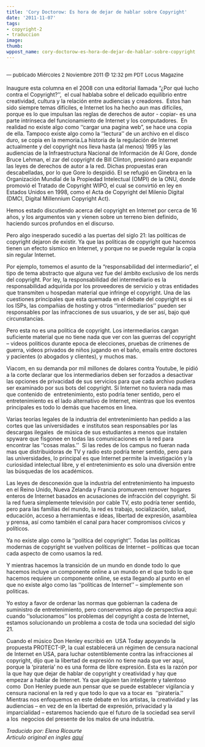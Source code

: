 ```yaml
---
title: 'Cory Doctorow: Es hora de dejar de hablar sobre Copyright'
date: '2011-11-07'
tags:
- copyright-2
- traduccion
image: 
thumb: 
wppost_name: cory-doctorow-es-hora-de-dejar-de-hablar-sobre-copyright
---
```


<div>
<h2 id="internal-source-marker_0.2655541005078703" dir="ltr"><span class="Apple-style-span" style="font-size: 13px; font-weight: normal;">— publicado Miércoles 2 Noviembre 2011 @ 12:32 pm PDT Locus Magazine</span></h2>
</div>
<div>Inaugure esta columna en el 2008 con una editorial llamada “¿Por qué lucho contra el Copyright?’’,  el cual hablaba sobre el delicado equilibrio entre creatividad, cultura y la relación entre audiencias y creadores.  Estos han sido siempre temas difíciles, e Internet los ha hecho aun mas difíciles, porque es lo que impulsan las reglas de derechos de autor - copiar- es una parte intrínseca del funcionamiento de Internet y los computadores.  En realidad no existe algo como ‘‘cargar una pagina web”, se hace una copia de ella. Tampoco existe algo como la ‘‘lectura’’ de un archivo en el disco duro, se copia en la memoria.La historia de la regulación de Internet actualmente y del copyright nos lleva hasta (al menos) 1995 y las audiencias de la Infraestructura Nacional de Información de Al Gore, donde Bruce Lehman, el zar del copyright de Bill Clinton, presionó para expandir las leyes de derechos de autor a la red. Dichas propuestas eran descabelladas, por lo que Gore lo despidió. El se refugió en Ginebra en la Organización Mundial de la Propiedad Intelectual (OMPI) de la ONU, donde promovió el Tratado de Copyright WIPO, el cual se convirtió en ley en Estados Unidos en 1998, como el Acta de Copyright del Milenio Digital (DMCI, Digital Millennium Copyright Act).

Hemos estado discutiendo acerca del copyright en Internet por cerca de 16 años, y los argumentos van y vienen sobre un terreno bien definido, haciendo surcos profundos en el discurso.

Pero algo inesperado sucedió a las puertas del siglo 21: las políticas de copyright dejaron de existir. Ya que las políticas de copyright que hacemos tienen un efecto sísmico en Internet, y porque no se puede regular la copia sin regular Internet.

Por ejemplo, tomemos el asunto de la “responsabilidad del intermediario”, el tipo de tema abstracto que alguna vez fue del ámbito exclusivo de los nerds del copyright. Por ley, la responsabilidad del intermediario es la responsabilidad adquirida por los proveedores de servicio y otras entidades que transmiten u hospedan material que infringe el copyright. Una de las cuestiones principales que esta quemada en el debate del copyright es si los ISPs, las compañias de hosting y otros ‘‘intermediarios’’ pueden ser responsables por las infracciones de sus usuarios, y de ser así, bajo qué circunstancias.

Pero esta no es una politica de copyright. Los intermediarios cargan suficiente material que no tiene nada que ver con las guerras del copyright – videos politicos durante epoca de elecciones, pruebas de crímenes de guerra, videos privados de niños jugando en el baño, emails entre doctores y pacientes (o abogados y clientes), y muchos mas.

Viacom, en su demanda por mil millones de dolares contra Youtube, le pidió a la corte declarar que los intermediarios deben ser forzados a desactivar las opciones de privacidad de sus servicios para que cada archivo pudiera ser examinado por sus bots del copyright. Si Internet no tuviera nada mas que contenido de  entretenimiento, esto podría tener sentido, pero el entretenimiento es el lado alternativo de Internet, mientras que los eventos principales es todo lo demás que hacemos en linea.

Varias teorías legales de la industria del entretenimiento han pedido a las cortes que las universidades  e institutos sean responsables por las descargas ilegales  de música de sus estudiantes a menos que instalen spyware que fisgonee en todas las comunicaciones en la red para encontrar las ‘‘cosas malas.’’  Si las redes de los campus no fueran nada mas que distribuidoras de TV y radio esto podría tener sentido, pero para las universidades, lo principal es que Internet permite la investigación y la curiosidad intelectual libre, y el entretenimiento es solo una diversión entre las búsquedas de los académicos.

Las leyes de desconexión que la industria del entretenimiento ha impuesto en el Reino Unido, Nueva Zelanda y Francia promueven remover hogares enteros de Internet basados en acusaciones de infracción del copyright. Si la red fuera simplemente televisión por cable TV, esto podría tener sentido, pero para las familias del mundo, la red es trabajo, socialización, salud, educación, acceso a herramientas e ideas, libertad de expresión, asamblea y prensa, así como también el canal para hacer compromisos cívicos y políticos.

Ya no existe algo como la ‘‘política del copyright’’. Todas las políticas modernas de copyright se vuelven políticas de Internet – políticas que tocan cada aspecto de como usamos la red.

Y mientras hacemos la transición de un mundo en donde todo lo que hacemos incluye un componente online a un mundo en el que todo lo que hacemos requiere un componente online, se esta llegando al punto en el que no existe algo como las ‘‘políticas de Internet’’ – simplemente son politicas.

Yo estoy a favor de ordenar las normas que gobiernan la cadena de suministro de entretenimiento, pero conservemos algo de perspectiva aqui: cuando ‘‘solucionamos’’ los problemas del copyright a costa de Internet, estamos solucionando un problema a costa de toda una sociedad del siglo 21.

Cuando el músico Don Henley escribió en  USA Today apoyando la propuesta PROTECT-IP, la cual establecerá un régimen de censura nacional de Internet en USA, para luchar ostentiblemente contra las infracciones al copyright, dijo que la libertad de expresión no tiene nada que ver aquí, porque la ‘piratería’ no es una forma de libre expresión.
Esta es la razón por la que hay que dejar de hablar de copyright y creatividad y hay que empezar a hablar de Internet. Ya que alguien tan inteligente y talentoso como  Don Henley puede aun pensar que se puede establecer vigilancia y censura nacional en la red y que todo lo que va a tocar es  ‘‘piratería.’’
Mientras nos enfoquemos en este debate en los artistas, la creatividad y las audiencias – en vez de en la libertad de expresión, privacidad y la imparcialidad – estaremos haciendo que el futuro de la sociedad sea servil a los  negocios del presente de los malos de una industria.

</div>
<div><em>Traducido por: Elena Ricaurte</em></div>
<div><em>Articulo original en ingles <a href="http://www.locusmag.com/Perspectives/2011/11/cory-doctorow-its-time-to-stop-talking-about-copyright/">aquí</a></em></div>
&nbsp;
